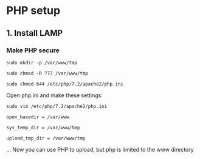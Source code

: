 # PHP setup

## 1. Install LAMP

### Make PHP secure

`sudo mkdir -p /var/www/tmp`

`sudo chmod -R 777 /var/www/tmp`

`sudo chmod 644 /etc/php/7.2/apache2/php.ini`

Open php.ini and make these settings:

`sudo vim /etc/php/7.2/apache2/php.ini`

```
open_basedir = /var/www

sys_temp_dir = /var/www/tmp

upload_tmp_dir = /var/www/tmp
```

... Now you can use PHP to upload, but php is limited to the www directory
